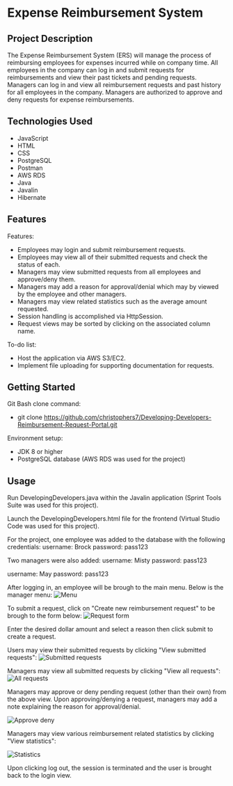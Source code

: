 # Expense Reimbursement System

## Project Description

The Expense Reimbursement System (ERS) will manage the process of reimbursing employees for expenses incurred while on company time. All employees in the company can log in and submit requests for reimbursements and view their past tickets and pending requests. Managers can log in and view all reimbursement requests and past history for all employees in the company. Managers are authorized to approve and deny requests for expense reimbursements.

## Technologies Used

* JavaScript
* HTML
* CSS
* PostgreSQL
* Postman
* AWS RDS
* Java
* Javalin
* Hibernate

## Features

Features:
* Employees may login and submit reimbursement requests.
* Employees may view all of their submitted requests and check the status of each.
* Managers may view submitted requests from all employees and approve/deny them.
* Managers may add a reason for approval/denial which may by viewed by the employee and other managers.
* Managers may view related statistics such as the average amount requested.
* Session handling is accomplished via HttpSession.
* Request views may be sorted by clicking on the associated column name.

To-do list:
* Host the application via AWS S3/EC2.
* Implement file uploading for supporting documentation for requests.

## Getting Started

Git Bash clone command:
* git clone https://github.com/christophers7/Developing-Developers-Reimbursement-Request-Portal.git

Environment setup:
* JDK 8 or higher
* PostgreSQL database (AWS RDS was used for the project)

## Usage

Run DevelopingDevelopers.java within the Javalin application (Sprint Tools Suite was used for this project). 

Launch the DevelopingDevelopers.html file for the frontend (Virtual Studio Code was used for this project).

For the project, one employee was added to the database with the following credentials: 
username: Brock
password: pass123

Two managers were also added:
username: Misty
password: pass123

username: May
password: pass123

After logging in, an employee will be brough to the main menu. Below is the manager menu:
![Menu](https://user-images.githubusercontent.com/74217280/153271239-d67b7cf5-1ecc-4b42-8991-4c71eb6b6a41.PNG)

To submit a request, click on "Create new reimbursement request" to be brough to the form below: 
![Request form](https://user-images.githubusercontent.com/74217280/153272076-a32d5299-5ef0-4c66-9acf-84c77382f19b.PNG)

Enter the desired dollar amount and select a reason then click submit to create a request.

Users may view their submitted requests by clicking "View submitted requests":
![Submitted requests](https://user-images.githubusercontent.com/74217280/153272978-eecc5683-b957-4094-950a-ec170c6552f1.PNG)

Managers may view all submitted requests by clicking "View all requests":
![All requests](https://user-images.githubusercontent.com/74217280/153274059-e7a76ae5-3d3a-434a-bea9-d4527208310b.PNG)

Managers may approve or deny pending request (other than their own) from the above view. Upon approving/denying a request, managers may add a note explaining the reason for approval/denial.

![Approve deny](https://user-images.githubusercontent.com/74217280/153276072-4d942871-b1f9-4289-96d7-78450bb72338.PNG)

Managers may view various reimbursement related statistics by clicking "View statistics":

![Statistics](https://user-images.githubusercontent.com/74217280/153276936-48714303-a67c-4c70-8317-2136d51b2542.PNG)

Upon clicking log out, the session is terminated and the user is brought back to the login view.
